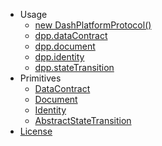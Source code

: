 - Usage
    - [new DashPlatformProtocol()](usage/DashPlatformProtocol.md)
    - [dpp.dataContract](usage/dataContract.md)
    - [dpp.document](usage/document.md)
    - [dpp.identity](usage/identity.md)
    - [dpp.stateTransition](usage/stateTransition.md)
- Primitives
    - [DataContract](primitives/DataContract.md)
    - [Document](primitives/Document.md)
    - [Identity](primitives/Identity.md)
    - [AbstractStateTransition](primitives/AbstractStateTransition.md)
- [License](https://github.com/dashevo/js-dpp/blob/master/LICENSE)

